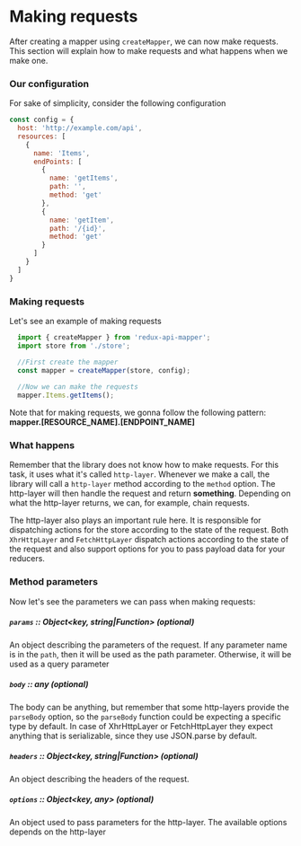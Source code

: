 # Making requests

After creating a mapper using `createMapper`, we can now make requests. This section will explain how to make requests and what happens when we make one.


### Our configuration
For sake of simplicity, consider the following configuration

```js
const config = {
  host: 'http://example.com/api',
  resources: [
    {
      name: 'Items',
      endPoints: [
        {
          name: 'getItems',
          path: '',
          method: 'get'
        },
        {
          name: 'getItem',
          path: '/{id}',
          method: 'get'
        }
      ]
    }
  ]
}
```
### Making requests
Let's see an example of making requests
```js
  import { createMapper } from 'redux-api-mapper';
  import store from './store';

  //First create the mapper
  const mapper = createMapper(store, config);
  
  //Now we can make the requests
  mapper.Items.getItems();
``` 
Note that for making requests, we gonna follow the following pattern: **mapper.[RESOURCE_NAME].[ENDPOINT_NAME]**

### What happens
Remember that the library does not know how to make requests. For this task, it uses what it's called `http-layer`. Whenever we make a call, the library will call a `http-layer` method according to the `method` option. The http-layer will then handle the request and return **something**. Depending on what the http-layer returns, we can, for example, chain requests.

The http-layer also plays an important rule here. It is responsible for dispatching actions for the store according to the state of the request. Both `XhrHttpLayer` and `FetchHttpLayer` dispatch actions according to the state of the request and also support options for you to pass payload data for your reducers.

### Method parameters
Now let's see the parameters we can pass when making requests:

##### `params` :: Object<key, string|Function> (optional)
An object describing the parameters of the request. If any parameter name is in the `path`, then it will be used as the path parameter. Otherwise, it will be used as a query parameter
##### `body` :: any (optional)
The body can be anything, but remember that some http-layers provide the `parseBody` option, so the `parseBody` function could be expecting a specific type by default. In case of XhrHttpLayer or FetchHttpLayer they expect anything that is serializable, since they use JSON.parse by default.
##### `headers` :: Object<key, string|Function> (optional)
An object describing the headers of the request. 
##### `options` :: Object<key, any> (optional)
An object used to pass parameters for the http-layer. The available options depends on the http-layer
